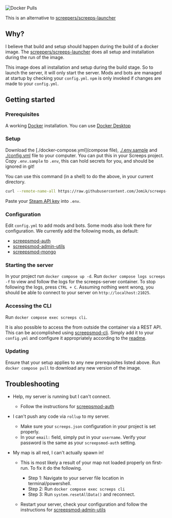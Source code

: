 ![Docker Pulls](https://img.shields.io/docker/pulls/jomik/screeps-server?link=https%3A%2F%2Fhub.docker.com%2Fr%2Fjomik%2Fscreeps-server)

This is an alternative to [screepers/screeps-launcher]

## Why?

I believe that build and setup should happen during the build of a docker image.
The [screepers/screeps-launcher] does all setup and installation during the run of the image.

This image does all installation and setup during the build stage.
So to launch the server, it will only start the server.
Mods and bots are managed at startup by checking your `config.yml`.
`npm` is only invoked if changes are made to your `config.yml`.

## Getting started

### Prerequisites

A working [Docker](https://www.docker.com/) installation.
You can use [Docker Desktop](https://www.docker.com/products/docker-desktop/)

### Setup

Download the [./docker-compose.yml](compose file), [./.env.sample](envfile) and [./config.yml](configuration) file to your computer. You can put this in your Screeps project.
Copy `.env.sample` to `.env`, this can hold secrets for you, and should be ignored in git!

You can use this command (in a shell) to do the above, in your current directory.

```sh
curl --remote-name-all https://raw.githubusercontent.com/Jomik/screeps-server/main/{docker-compose.yml,.env.sample,config.yml} && cp .env.sample .env && echo ".env" >> .gitignore
```

Paste your [Steam API key](https://steamcommunity.com/dev/apikey) into `.env`.

### Configuration

Edit `config.yml` to add mods and bots. Some mods also look there for configuration.
We currently add the following mods, as default:

- [screepsmod-auth]
- [screepsmod-admin-utils]
- [screepsmod-mongo]

### Starting the server

In your project run `docker compose up -d`.
Run `docker compose logs screeps -f` to view and follow the logs for the screeps-server container.
To stop following the logs, press `CTRL + C`.
Assuming nothing went wrong, you should be able to connect to your server on `http://localhost:21025`.

### Accessing the CLI

Run `docker compose exec screeps cli`.

It is also possible to access the from outside the container via a REST API.
This can be accomplished using [screepsmod-cli].
Simply add it to your `config.yml` and configure it appropriately according to the [readme](https://github.com/glitchassassin/screepsmod-cli/tree/main#readme).

### Updating

Ensure that your setup applies to any new prerequisites listed above.
Run `docker compose pull` to download any new version of the image.

## Troubleshooting

- Help, my server is running but I can't connect.
  - Follow the instructions for [screepsmod-auth]
- I can't push any code via `rollup` to my server.
  - Make sure your `screeps.json` configuration in your project is set properly.
  - In your `email:` field, simply put in your `username`. Verify your password is the same as your `screepsmod-auth` setting.
- My map is all red, I can't actually spawn in!

  - This is most likely a result of your map not loaded properly on first-run. To fix it do the following.

    - Step 1: Navigate to your server file location in terminal/powershell.
    - Step 2: Run `docker compose exec screeps cli`
    - Step 3: Run `system.resetAllData()` and reconnect.

  - Restart your server, check your configuration and follow the instructions for [screepsmod-admin-utils]

[screepers/screeps-launcher]: https://github.com/screepers/screeps-launcher
[screepsmod-auth]: https://github.com/ScreepsMods/screepsmod-auth
[screepsmod-admin-utils]: https://github.com/ScreepsMods/screepsmod-admin-utils
[screepsmod-mongo]: https://github.com/ScreepsMods/screepsmod-mongo
[screepsmod-cli]: https://github.com/glitchassassin/screepsmod-cli
